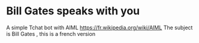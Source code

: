 # Bill Gates speaks with you

A simple Tchat bot with AIML
https://fr.wikipedia.org/wiki/AIML
The subject is Bill Gates , this is a french version